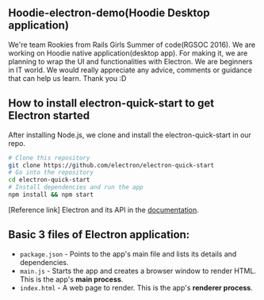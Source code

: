 ## Hoodie-electron-demo(Hoodie Desktop application)
  We're team Rookies from Rails Girls Summer of code(RGSOC 2016).
  We are working on Hoodie native application(desktop app).
  For making it, we are planning to wrap the UI and functionalities with Electron.
  We are beginners in IT world.
  We would really appreciate any advice, comments or guidance that can help us learn.
  Thank you :D

## How to install electron-quick-start to get Electron started

After installing Node.js, we clone and install the electron-quick-start in our repo.

```bash
# Clone this repository
git clone https://github.com/electron/electron-quick-start
# Go into the repository
cd electron-quick-start
# Install dependencies and run the app
npm install && npm start
```
[Reference link] Electron and its API in the [documentation](http://electron.atom.io/docs/latest).

## Basic 3 files of Electron application:
- `package.json` - Points to the app's main file and lists its details and dependencies.
- `main.js` - Starts the app and creates a browser window to render HTML. This is the app's **main process**.
- `index.html` - A web page to render. This is the app's **renderer process**.
